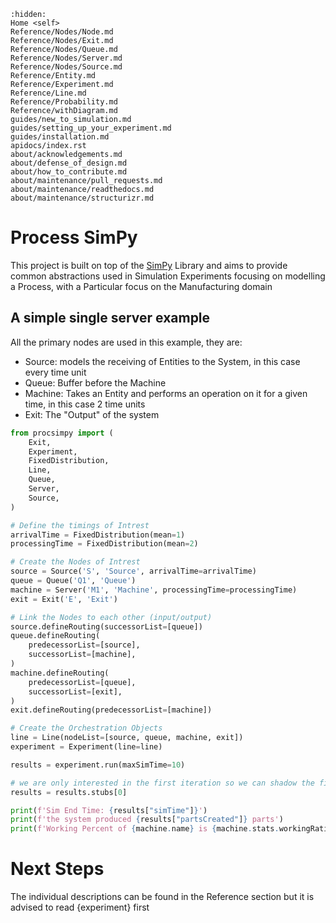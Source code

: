 ```{toctree}
:hidden:
Home <self>
Reference/Nodes/Node.md
Reference/Nodes/Exit.md
Reference/Nodes/Queue.md
Reference/Nodes/Server.md
Reference/Nodes/Source.md
Reference/Entity.md
Reference/Experiment.md
Reference/Line.md
Reference/Probability.md
Reference/withDiagram.md
guides/new_to_simulation.md
guides/setting_up_your_experiment.md
guides/installation.md
apidocs/index.rst
about/acknowledgements.md
about/defense_of_design.md
about/how_to_contribute.md
about/maintenance/pull_requests.md
about/maintenance/readthedocs.md
about/maintenance/structurizr.md
```
# Process SimPy
This project is built on top of the [SimPy](https://simpy.readthedocs.io/en/latest/) Library and aims to provide common abstractions used in Simulation Experiments focusing on modelling a Process, with a Particular focus on the Manufacturing domain
## A simple single server example
All the primary nodes are used in this example, they are:
- Source: models the receiving of Entities to the System, in this case every time unit
- Queue: Buffer before the Machine
- Machine: Takes an Entity and performs an operation on it for a given time, in this case 2 time units
- Exit: The "Output" of the system

```python
from procsimpy import (
    Exit,
    Experiment,
    FixedDistribution,
    Line,
    Queue,
    Server,
    Source,
)

# Define the timings of Intrest
arrivalTime = FixedDistribution(mean=1)
processingTime = FixedDistribution(mean=2)

# Create the Nodes of Intrest
source = Source('S', 'Source', arrivalTime=arrivalTime)
queue = Queue('Q1', 'Queue')
machine = Server('M1', 'Machine', processingTime=processingTime)
exit = Exit('E', 'Exit')

# Link the Nodes to each other (input/output)
source.defineRouting(successorList=[queue])
queue.defineRouting(
    predecessorList=[source],
    successorList=[machine],
)
machine.defineRouting(
    predecessorList=[queue],
    successorList=[exit],
)
exit.defineRouting(predecessorList=[machine])

# Create the Orchestration Objects
line = Line(nodeList=[source, queue, machine, exit])
experiment = Experiment(line=line)

results = experiment.run(maxSimTime=10)

# we are only interested in the first iteration so we can shadow the first results stub
results = results.stubs[0]  

print(f'Sim End Time: {results["simTime"]}')
print(f'the system produced {results["partsCreated"]} parts')
print(f'Working Percent of {machine.name} is {machine.stats.workingRatio:.2%}')
```
# Next Steps
The individual descriptions can be found in the Reference section but it is advised to read {experiment} first
